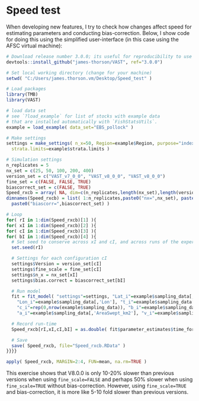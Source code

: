 # Speed test

When developing new features, I try to check how changes affect speed for estimating parameters and conducting bias-correction.  Below, I show code for doing this using the simplified user-interface (in this case using the AFSC virtual machine):

```R
# Download release number 3.0.0; its useful for reproducibility to use a specific release number
devtools::install_github("james-thorson/VAST", ref="3.0.0")

# Set local working directory (change for your machine)
setwd( "C:/Users/james.thorson.vm/Desktop/Speed_test" )

# Load packages
library(TMB)
library(VAST)

# load data set
# see `?load_example` for list of stocks with example data
# that are installed automatically with `FishStatsUtils`.
example = load_example( data_set="EBS_pollock" )

# Make settings
settings = make_settings( n_x=50, Region=example$Region, purpose="index",
  strata.limits=example$strata.limits )

# Simulation settings
n_replicates = 5
nx_set = c(25, 50, 100, 200, 400)
version_set = c("VAST_v7_0_0", "VAST_v8_0_0", "VAST_v8_0_0")
fine_set = c(FALSE, FALSE, TRUE)
biascorrect_set = c(FALSE, TRUE)
Speed_rxcb = array( NA, dim=c(n_replicates,length(nx_set),length(version_set),length(biascorrect_set)) )
dimnames(Speed_rxcb) = list( 1:n_replicates,paste0("nx=",nx_set), paste(version_set,"-fine=",fine_set,sep=""),
  paste0("biascorr=",biascorrect_set) )

# Loop
for( rI in 1:dim(Speed_rxcb)[1] ){
for( xI in 1:dim(Speed_rxcb)[2] ){
for( cI in 1:dim(Speed_rxcb)[3] ){
for( bI in 1:dim(Speed_rxcb)[4] ){
  # Set seed to conserve across xI and cI, and across runs of the experiment
  set.seed(rI)

  # Settings for each configuration cI
  settings$Version = version_set[cI]
  settings$fine_scale = fine_set[cI]
  settings$n_x = nx_set[xI]
  settings$bias.correct = biascorrect_set[bI]

  # Run model
  fit = fit_model( "settings"=settings, "Lat_i"=example$sampling_data[,'Lat'],
    "Lon_i"=example$sampling_data[,'Lon'], "t_i"=example$sampling_data[,'Year'],
    "c_i"=rep(0,nrow(example$sampling_data)), "b_i"=example$sampling_data[,'Catch_KG'],
    "a_i"=example$sampling_data[,'AreaSwept_km2'], "v_i"=example$sampling_data[,'Vessel'] )

  # Record run-time
  Speed_rxcb[rI,xI,cI,bI] = as.double( fit$parameter_estimates$time_for_run, units="mins")

  # Save
  save( Speed_rxcb, file="Speed_rxcb.RData" )
}}}}

apply( Speed_rxcb, MARGIN=2:4, FUN=mean, na.rm=TRUE )
```

This exercise shows that V8.0.0 is only 10-20% slower than previous versions when using `fine_scale=FALSE` and perhaps 50% slower when using `fine_scale=TRUE` without bias-correction.  However, using `fine_scale=TRUE` and bias-correction, it is more like 5-10 fold slower than previous versions.